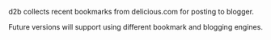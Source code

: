 d2b collects recent bookmarks from delicious.com for posting to blogger.

Future versions will support using different bookmark and blogging engines.